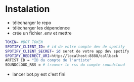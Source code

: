 # Instalation
- télécharger le repo
- télécharger les dépendence
- crée un fichier .env et mettre
```bash
TOKEN= #BOT TOKEN
SPOTIFY_CLIENT_ID= # id de votre compte dev de spotify
SPOTIFY_CLIENT_SECRET= id seret de votre app dev spotify
SPOTIPY_REDIRECT_URI=http://localhost:8888/callback
ARTIST_ID = "ID du compte de l'artiste"
SOUNDCLOUD_RSS = # trouver le rss du compte soundcloud
```
- lancer bot.py est c'est fini
